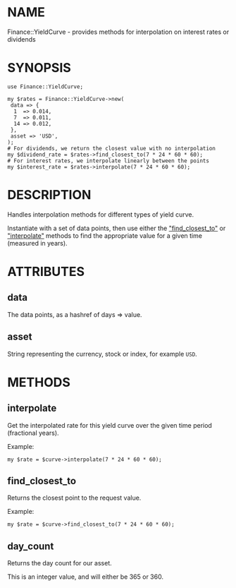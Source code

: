 # NAME

Finance::YieldCurve - provides methods for interpolation on interest rates or dividends

# SYNOPSIS

    use Finance::YieldCurve;

    my $rates = Finance::YieldCurve->new(
     data => {
      1  => 0.014,
      7  => 0.011,
      14 => 0.012,
     },
     asset => 'USD',
    );
    # For dividends, we return the closest value with no interpolation
    my $dividend_rate = $rates->find_closest_to(7 * 24 * 60 * 60);
    # For interest rates, we interpolate linearly between the points
    my $interest_rate = $rates->interpolate(7 * 24 * 60 * 60);

# DESCRIPTION

Handles interpolation methods for different types of yield curve.

Instantiate with a set of data points, then use either the ["find\_closest\_to"](#find_closest_to)
or ["interpolate"](#interpolate) methods to find the appropriate value for a given time (measured
in years).

# ATTRIBUTES

## data

The data points, as a hashref of days => value.

## asset

String representing the currency, stock or index, for example `USD`.

# METHODS

## interpolate

Get the interpolated rate for this yield curve over the given time period (fractional years).

Example:

    my $rate = $curve->interpolate(7 * 24 * 60 * 60);

## find\_closest\_to

Returns the closest point to the request value.

Example:

    my $rate = $curve->find_closest_to(7 * 24 * 60 * 60);

## day\_count

Returns the day count for our asset.

This is an integer value, and will either be 365 or 360.
